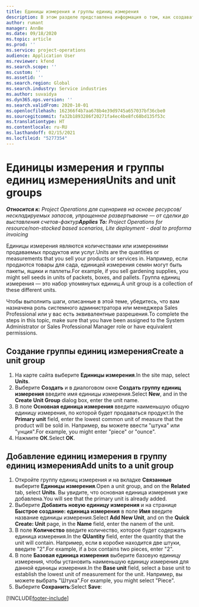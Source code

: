 ```yaml
---
title: Единицы измерения и группы единиц измерения
description: В этом разделе представлена информация о том, как создавать единицы и группы единиц в Dynamics 365 Project Operations.
author: rumant
manager: AnnBe
ms.date: 09/18/2020
ms.topic: article
ms.prod: ''
ms.service: project-operations
audience: Application User
ms.reviewer: kfend
ms.search.scope: ''
ms.custom: ''
ms.assetid: ''
ms.search.region: Global
ms.search.industry: Service industries
ms.author: suvaidya
ms.dyn365.ops.version: ''
ms.search.validFrom: 2020-10-01
ms.openlocfilehash: 162366f4b7aa678b4e39d9745a657037bf36cbe0
ms.sourcegitcommit: fa32b1893286f20271fa4ec4be8fc68bd135f53c
ms.translationtype: HT
ms.contentlocale: ru-RU
ms.lasthandoff: 02/15/2021
ms.locfileid: "5277354"
---
```

# <a name="units-and-unit-groups"></a><span data-ttu-id="07a55-103">Единицы измерения и группы единиц измерения</span><span class="sxs-lookup"><span data-stu-id="07a55-103">Units and unit groups</span></span>

<span data-ttu-id="07a55-104">_**Относится к:** Project Operations для сценариев на основе ресурсов/нескладируемых запасов, упрощенное развертывание — от сделки до выставления счетов-фактур_</span><span class="sxs-lookup"><span data-stu-id="07a55-104">_**Applies To:** Project Operations for resource/non-stocked based scenarios, Lite deployment - deal to proforma invoicing_</span></span>

<span data-ttu-id="07a55-105">Единицы измерения являются количествами или измерениями продаваемых продуктов или услуг.</span><span class="sxs-lookup"><span data-stu-id="07a55-105">Units are the quantities or measurements that you sell your products or services in.</span></span> <span data-ttu-id="07a55-106">Например, если продаются товары для сада, единицей измерения семян могут быть пакеты, ящики и паллеты.</span><span class="sxs-lookup"><span data-stu-id="07a55-106">For example, if you sell gardening supplies, you might sell seeds in units of packets, boxes, and pallets.</span></span> <span data-ttu-id="07a55-107">Группа единиц измерения — это набор упомянутых единиц.</span><span class="sxs-lookup"><span data-stu-id="07a55-107">A unit group is a collection of these different units.</span></span>

<span data-ttu-id="07a55-108">Чтобы выполнить шаги, описанные в этой теме, убедитесь, что вам назначена роль системного администратора или менеджера Sales Professional или у вас есть эквивалентные разрешения.</span><span class="sxs-lookup"><span data-stu-id="07a55-108">To complete the steps in this topic, make sure that you have been assigned to the System Administrator or Sales Professional Manager role or have equivalent permissions.</span></span>

## <a name="create-a-unit-group"></a><span data-ttu-id="07a55-109">Создание группы единиц измерения</span><span class="sxs-lookup"><span data-stu-id="07a55-109">Create a unit group</span></span>

1. <span data-ttu-id="07a55-110">На карте сайта выберите **Единицы измерения**.</span><span class="sxs-lookup"><span data-stu-id="07a55-110">In the site map, select **Units**.</span></span>
2. <span data-ttu-id="07a55-111">Выберите **Создать** и в диалоговом окне **Создать группу единиц измерения** введите имя единицы измерения.</span><span class="sxs-lookup"><span data-stu-id="07a55-111">Select **New**, and in the **Create Unit Group** dialog box, enter the unit name.</span></span>
3. <span data-ttu-id="07a55-112">В поле **Основная единица измерения** введите наименьшую общую единицу измерения, по которой будет продаваться продукт.</span><span class="sxs-lookup"><span data-stu-id="07a55-112">In the **Primary unit** field, enter the lowest common unit of measure that the product will be sold in.</span></span> <span data-ttu-id="07a55-113">Например, вы можете ввести "штука" или "унция".</span><span class="sxs-lookup"><span data-stu-id="07a55-113">For example, you might enter "piece" or "ounce".</span></span>
4. <span data-ttu-id="07a55-114">Нажмите **ОК**.</span><span class="sxs-lookup"><span data-stu-id="07a55-114">Select **OK**.</span></span>

## <a name="add-units-to-a-unit-group"></a><span data-ttu-id="07a55-115">Добавление единиц измерения в группу единиц измерения</span><span class="sxs-lookup"><span data-stu-id="07a55-115">Add units to a unit group</span></span>

1. <span data-ttu-id="07a55-116">Откройте группу единиц измерения и на вкладке **Связанные** выберите **Единицы измерения**.</span><span class="sxs-lookup"><span data-stu-id="07a55-116">Open a unit group, and on the **Related** tab, select **Units**.</span></span> <span data-ttu-id="07a55-117">Вы увидите, что основная единица измерения уже добавлена.</span><span class="sxs-lookup"><span data-stu-id="07a55-117">You will see that the primary unit is already added.</span></span>
2. <span data-ttu-id="07a55-118">Выберите **Добавить новую единицу измерения** и на странице **Быстрое создание: единица измерения** в поле **Имя** введите название единицы измерения.</span><span class="sxs-lookup"><span data-stu-id="07a55-118">Select **Add New Unit**, and on the **Quick Create: Unit** page, in the **Name** field, enter the nanem of the unit.</span></span>
3. <span data-ttu-id="07a55-119">В поле **Количество** введите количество, которое будет содержать единица измерения.</span><span class="sxs-lookup"><span data-stu-id="07a55-119">In the **QUantity** field, enter the quantity that the unit will contain.</span></span> <span data-ttu-id="07a55-120">Например, если в коробке находится две штуки, введите "2".</span><span class="sxs-lookup"><span data-stu-id="07a55-120">For example, if a box contains two pieces, enter "2".</span></span> 
4. <span data-ttu-id="07a55-121">В поле **Базовая единица измерения** выберите базовую единицу измерения, чтобы установить наименьшую единицу измерения для данной единицы измерения.</span><span class="sxs-lookup"><span data-stu-id="07a55-121">In the **Base unit** field, select a base unit to establish the lowest unit of measurement for the unit.</span></span> <span data-ttu-id="07a55-122">Например, вы можете выбрать "Штука".</span><span class="sxs-lookup"><span data-stu-id="07a55-122">For example, you might select "Piece".</span></span>
5. <span data-ttu-id="07a55-123">Выберите **Сохранить**:</span><span class="sxs-lookup"><span data-stu-id="07a55-123">Select **Save**:</span></span>


[!INCLUDE[footer-include](../includes/footer-banner.md)]